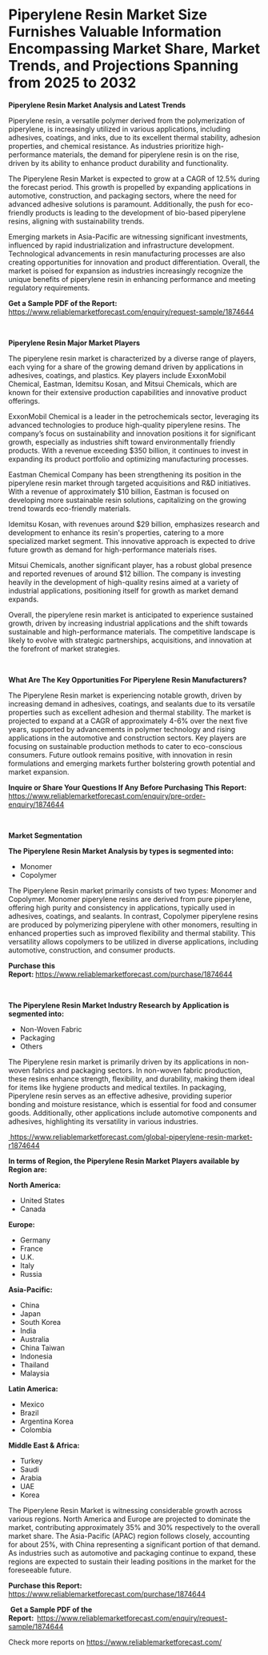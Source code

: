 <p><h1>Piperylene Resin Market Size Furnishes Valuable Information Encompassing Market Share, Market Trends, and Projections Spanning from 2025 to 2032</h1></p><p><strong>Piperylene Resin Market Analysis and Latest Trends</strong></p>
<p><p>Piperylene resin, a versatile polymer derived from the polymerization of piperylene, is increasingly utilized in various applications, including adhesives, coatings, and inks, due to its excellent thermal stability, adhesion properties, and chemical resistance. As industries prioritize high-performance materials, the demand for piperylene resin is on the rise, driven by its ability to enhance product durability and functionality.</p><p>The Piperylene Resin Market is expected to grow at a CAGR of 12.5% during the forecast period. This growth is propelled by expanding applications in automotive, construction, and packaging sectors, where the need for advanced adhesive solutions is paramount. Additionally, the push for eco-friendly products is leading to the development of bio-based piperylene resins, aligning with sustainability trends. </p><p>Emerging markets in Asia-Pacific are witnessing significant investments, influenced by rapid industrialization and infrastructure development. Technological advancements in resin manufacturing processes are also creating opportunities for innovation and product differentiation. Overall, the market is poised for expansion as industries increasingly recognize the unique benefits of piperylene resin in enhancing performance and meeting regulatory requirements.</p></p>
<p><strong>Get a Sample PDF of the Report:&nbsp;</strong> <a href="https://www.reliablemarketforecast.com/enquiry/request-sample/1874644?utm_campaign=2190&utm_medium=2&utm_source=Github&utm_content=ia&utm_term=04022025&utm_id=piperylene-resin">https://www.reliablemarketforecast.com/enquiry/request-sample/1874644</a></p>
<p>&nbsp;</p>
<p><strong>Piperylene Resin Major Market Players</strong></p>
<p><p>The piperylene resin market is characterized by a diverse range of players, each vying for a share of the growing demand driven by applications in adhesives, coatings, and plastics. Key players include ExxonMobil Chemical, Eastman, Idemitsu Kosan, and Mitsui Chemicals, which are known for their extensive production capabilities and innovative product offerings.</p><p>ExxonMobil Chemical is a leader in the petrochemicals sector, leveraging its advanced technologies to produce high-quality piperylene resins. The company’s focus on sustainability and innovation positions it for significant growth, especially as industries shift toward environmentally friendly products. With a revenue exceeding $350 billion, it continues to invest in expanding its product portfolio and optimizing manufacturing processes.</p><p>Eastman Chemical Company has been strengthening its position in the piperylene resin market through targeted acquisitions and R&D initiatives. With a revenue of approximately $10 billion, Eastman is focused on developing more sustainable resin solutions, capitalizing on the growing trend towards eco-friendly materials. </p><p>Idemitsu Kosan, with revenues around $29 billion, emphasizes research and development to enhance its resin's properties, catering to a more specialized market segment. This innovative approach is expected to drive future growth as demand for high-performance materials rises.</p><p>Mitsui Chemicals, another significant player, has a robust global presence and reported revenues of around $12 billion. The company is investing heavily in the development of high-quality resins aimed at a variety of industrial applications, positioning itself for growth as market demand expands.</p><p>Overall, the piperylene resin market is anticipated to experience sustained growth, driven by increasing industrial applications and the shift towards sustainable and high-performance materials. The competitive landscape is likely to evolve with strategic partnerships, acquisitions, and innovation at the forefront of market strategies.</p></p>
<p>&nbsp;</p>
<p><strong>What Are The Key Opportunities For Piperylene Resin Manufacturers?</strong></p>
<p><p>The Piperylene Resin market is experiencing notable growth, driven by increasing demand in adhesives, coatings, and sealants due to its versatile properties such as excellent adhesion and thermal stability. The market is projected to expand at a CAGR of approximately 4-6% over the next five years, supported by advancements in polymer technology and rising applications in the automotive and construction sectors. Key players are focusing on sustainable production methods to cater to eco-conscious consumers. Future outlook remains positive, with innovation in resin formulations and emerging markets further bolstering growth potential and market expansion.</p></p>
<p><strong>Inquire or Share Your Questions If Any Before Purchasing This Report:</strong> <a href="https://www.reliablemarketforecast.com/enquiry/pre-order-enquiry/1874644?utm_campaign=2190&utm_medium=2&utm_source=Github&utm_content=ia&utm_term=04022025&utm_id=piperylene-resin">https://www.reliablemarketforecast.com/enquiry/pre-order-enquiry/1874644</a></p>
<p>&nbsp;</p>
<p><strong>Market Segmentation</strong></p>
<p><strong>The Piperylene Resin Market Analysis by types is segmented into:</strong></p>
<p><ul><li>Monomer</li><li>Copolymer</li></ul></p>
<p><p>The Piperylene Resin market primarily consists of two types: Monomer and Copolymer. Monomer piperylene resins are derived from pure piperylene, offering high purity and consistency in applications, typically used in adhesives, coatings, and sealants. In contrast, Copolymer piperylene resins are produced by polymerizing piperylene with other monomers, resulting in enhanced properties such as improved flexibility and thermal stability. This versatility allows copolymers to be utilized in diverse applications, including automotive, construction, and consumer products.</p></p>
<p><strong>Purchase this Report:&nbsp;</strong><a href="https://www.reliablemarketforecast.com/purchase/1874644?utm_campaign=2190&utm_medium=2&utm_source=Github&utm_content=ia&utm_term=04022025&utm_id=piperylene-resin">https://www.reliablemarketforecast.com/purchase/1874644</a></p>
<p>&nbsp;</p>
<p><strong>The Piperylene Resin Market Industry Research by Application is segmented into:</strong></p>
<p><ul><li>Non-Woven Fabric</li><li>Packaging</li><li>Others</li></ul></p>
<p><p>The Piperylene resin market is primarily driven by its applications in non-woven fabrics and packaging sectors. In non-woven fabric production, these resins enhance strength, flexibility, and durability, making them ideal for items like hygiene products and medical textiles. In packaging, Piperylene resin serves as an effective adhesive, providing superior bonding and moisture resistance, which is essential for food and consumer goods. Additionally, other applications include automotive components and adhesives, highlighting its versatility in various industries.</p></p>
<p><a href="https://www.reliablemarketforecast.com/global-piperylene-resin-market-r1874644?utm_campaign=2190&utm_medium=2&utm_source=Github&utm_content=ia&utm_term=04022025&utm_id=piperylene-resin">&nbsp;https://www.reliablemarketforecast.com/global-piperylene-resin-market-r1874644</a></p>
<p><strong>In terms of Region, the Piperylene Resin Market Players available by Region are:</strong></p>
<p>
    <p> <strong> North America: </strong>
        <ul>
            <li>United States</li>
            <li>Canada</li>
        </ul>
        </p> 
    <p> <strong> Europe: </strong>
        <ul>
            <li>Germany</li>
            <li>France</li>
            <li>U.K.</li>
            <li>Italy</li>
            <li>Russia</li>
        </ul>
        </p> 
    <p> <strong> Asia-Pacific: </strong>
        <ul>
            <li>China</li>
            <li>Japan</li>
            <li>South Korea</li>
            <li>India</li>
            <li>Australia</li>
            <li>China Taiwan</li>
            <li>Indonesia</li>
            <li>Thailand</li>
            <li>Malaysia</li>
        </ul>
        </p> 
    <p> <strong> Latin America: </strong>
        <ul>
            <li>Mexico</li>
            <li>Brazil</li>
            <li>Argentina Korea</li>
            <li>Colombia</li>
        </ul>
        </p> 
    <p> <strong> Middle East & Africa: </strong>
        <ul>
            <li>Turkey</li>
            <li>Saudi</li>
            <li>Arabia</li>
            <li>UAE</li>
            <li>Korea</li>
        </ul>
    </p>
    </p>
<p><p>The Piperylene Resin Market is witnessing considerable growth across various regions. North America and Europe are projected to dominate the market, contributing approximately 35% and 30% respectively to the overall market share. The Asia-Pacific (APAC) region follows closely, accounting for about 25%, with China representing a significant portion of that demand. As industries such as automotive and packaging continue to expand, these regions are expected to sustain their leading positions in the market for the foreseeable future.</p></p>
<p><strong>Purchase this Report: </strong><a href="https://www.reliablemarketforecast.com/purchase/1874644?utm_campaign=2190&utm_medium=2&utm_source=Github&utm_content=ia&utm_term=04022025&utm_id=piperylene-resin">https://www.reliablemarketforecast.com/purchase/1874644</a></p>
<p>&nbsp;<strong>Get a Sample PDF of the Report:&nbsp;&nbsp;</strong><a href="https://www.reliablemarketforecast.com/enquiry/request-sample/1874644?utm_campaign=2190&utm_medium=2&utm_source=Github&utm_content=ia&utm_term=04022025&utm_id=piperylene-resin">https://www.reliablemarketforecast.com/enquiry/request-sample/1874644</a></p>
<p><strong></strong></p>
<p>Check more reports on <a href="https://www.reliablemarketforecast.com/?utm_campaign=2190&utm_medium=2&utm_source=Github&utm_content=ia&utm_term=04022025&utm_id=piperylene-resin">https://www.reliablemarketforecast.com/</a></p>